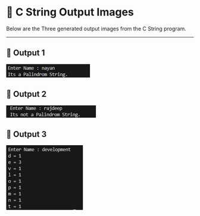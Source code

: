 # 🎨 C String Output Images

Below are the Three generated output images from the C String program.

---

## 🔢 Output 1
![Palindrom](https://raw.githubusercontent.com/Rajdeep5270/C-Language/master/PR%20-%206/palindrom.png)

## 🔢 Output 2
![Not Palindrom](https://raw.githubusercontent.com/Rajdeep5270/C-Language/master/PR%20-%206/not_palindrom.png)

## 🔢 Output 3
![Frequency Calculator](https://raw.githubusercontent.com/Rajdeep5270/C-Language/master/PR%20-%206/frequencyCalculator.png)


